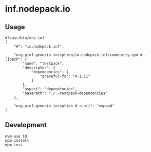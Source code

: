 inf.nodepack.io
===============


Usage
-----

```
#!/usr/bin/env inf
{
    "#": "io.nodepack.inf",

    "org.pinf.genesis.inception/io.nodepack.inf/community.npm # .[]pack": {
        "name": "testpack",
        "descriptor": {
            "dependencies": {
                "graceful-fs": "4.1.11"
            }
        },
        "aspect": "dependencies",
        "basePath": "./.~testpack~dependencies"
    },

    "org.pinf.genesis.inception # run()": "expand"
}
```


Development
-----------

    nvm use 10
    npm install
    npm test

